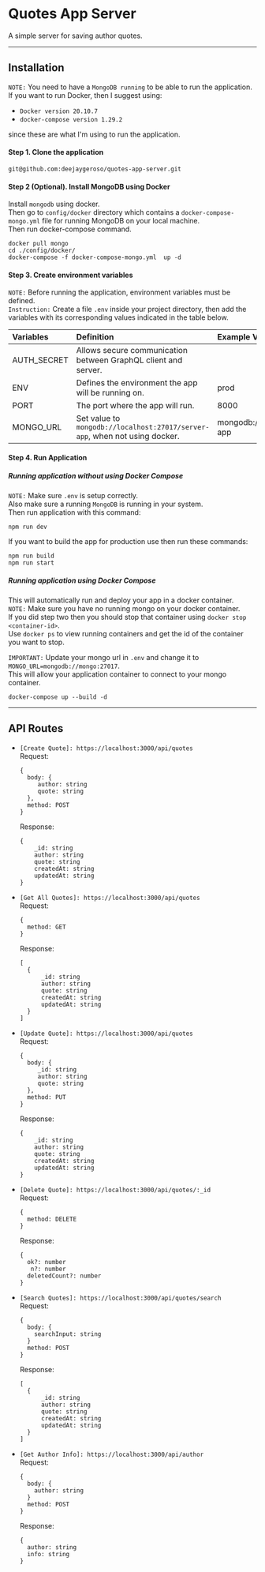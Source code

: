 # Quotes App Server
A simple server for saving author quotes.  

---

## Installation

`NOTE:` You need to have a `MongoDB running` to be able to run the application.  
If you want to run Docker, then I suggest using:  

- `Docker version 20.10.7`
- `docker-compose version 1.29.2`

since these are what I'm using to run the application.

#### Step 1. Clone the application

```
git@github.com:deejaygeroso/quotes-app-server.git
```

#### Step 2 (Optional). Install MongoDB using Docker

Install `mongodb` using docker.  
Then go to `config/docker` directory which contains a `docker-compose-mongo.yml` file for running MongoDB on your local machine.  
Then run docker-compose command.  

```
docker pull mongo
cd ./config/docker/
docker-compose -f docker-compose-mongo.yml  up -d
```

#### Step 3. Create environment variables

`NOTE:` Before running the application, environment variables must be defined.  
`Instruction:` Create a file `.env` inside your project directory, then add the variables with its corresponding values indicated in the table below.  

| Variables   | Definition                                                                  | Example Values                   |
| :---------- | :-------------------------------------------------------------------------- | :------------------------------- |
| AUTH_SECRET | Allows secure communication between GraphQL client and server.              | <Secret Key>                     |
| ENV         | Defines the environment the app will be running on.                         | prod                             |
| PORT        | The port where the app will run.                                            | 8000                             |
| MONGO_URL   | Set value to `mongodb://localhost:27017/server-app`, when not using docker. | mongodb://mongo:27017/server-app |

#### Step 4. Run Application

##### Running application without using Docker Compose

`NOTE:` Make sure `.env` is setup correctly.  
Also make sure a running `MongoDB` is running in your system.  
Then run application with this command:  

```
npm run dev
```

If you want to build the app for production use then run these commands:  

```
npm run build
npm run start
```

##### Running application using Docker Compose

This will automatically run and deploy your app in a docker container.  
`NOTE:` Make sure you have no running mongo on your docker container.  
If you did step two then you should stop that container using `docker stop <container-id>`.  
Use `docker ps` to view running containers and get the id of the container you want to stop.  

`IMPORTANT:` Update your mongo url in `.env` and change it to `MONGO_URL=mongodb://mongo:27017`.  
This will allow your application container to connect to your mongo container.  

```
docker-compose up --build -d
```

---

## API Routes  

- `[Create Quote]: https://localhost:3000/api/quotes`  
  Request:  
  ```
  {
    body: {
       author: string
       quote: string
    },
    method: POST
  }
  ```
  Response:  
  ```
  {
      _id: string
      author: string
      quote: string
      createdAt: string
      updatedAt: string
  }
  ```

- `[Get All Quotes]: https://localhost:3000/api/quotes`  
  Request:  
  ```
  {
    method: GET
  }
  ```
  Response:  
  ```
  [
    {
        _id: string
        author: string
        quote: string
        createdAt: string
        updatedAt: string
    }
  ]
  ```

- `[Update Quote]: https://localhost:3000/api/quotes`  
  Request:  
  ```
  {
    body: {
       _id: string
       author: string
       quote: string
    },
    method: PUT
  }
  ```
  Response:  
  ```
  {
      _id: string
      author: string
      quote: string
      createdAt: string
      updatedAt: string
  }
  ```

- `[Delete Quote]: https://localhost:3000/api/quotes/:_id`  
  Request:  
  ```
  {
    method: DELETE
  }
  ```
  Response:  
  ```
  { 
    ok?: number
     n?: number
    deletedCount?: number
  }
  ```

- `[Search Quotes]: https://localhost:3000/api/quotes/search`  
  Request:  
  ```
  {
    body: {
      searchInput: string
    }
    method: POST
  }
  ```
  Response:  
  ```
  [
    {
        _id: string
        author: string
        quote: string
        createdAt: string
        updatedAt: string
    }
  ]
  ```

- `[Get Author Info]: https://localhost:3000/api/author`  
  Request:  
  ```
  {
    body: {
      author: string
    }
    method: POST
  }
  ```
  Response:  
  ```
  {
    author: string
    info: string
  }
  ```



